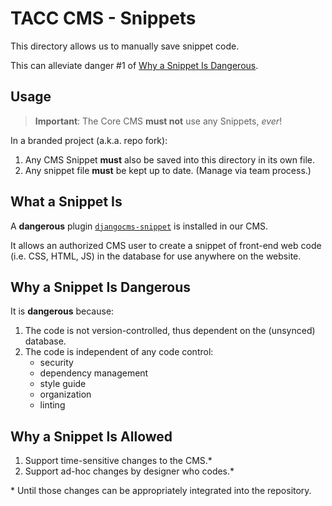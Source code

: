 # TACC CMS - Snippets

This directory allows us to manually save snippet code.

This can alleviate danger #1 of [Why a Snippet Is Dangerous](#why-a-snippet-is-dangerous).

## Usage

> __Important__: The Core CMS __must not__ use any Snippets, _ever_!

In a branded project (a.k.a. repo fork):

1. Any CMS Snippet __must__ also be saved into this directory in its own file.
2. Any snippet file __must__ be kept up to date. (Manage via team process.)

## What a Snippet Is

A __dangerous__ plugin [`djangocms-snippet`](https://github.com/divio/djangocms-snippet) is installed in our CMS.

It allows an authorized CMS user to create a snippet of front-end web code (i.e. CSS, HTML, JS) in the database for use anywhere on the website.

## Why a Snippet Is Dangerous

It is __dangerous__ because:

1. The code is not version-controlled, thus dependent on the (unsynced) database.
2. The code is independent of any code control:
    - security
    - dependency management
    - style guide
    - organization
    - linting

## Why a Snippet Is Allowed

1. Support time-sensitive changes to the CMS.\*
2. Support ad-hoc changes by designer who codes.\*

\* Until those changes can be appropriately integrated into the repository.
